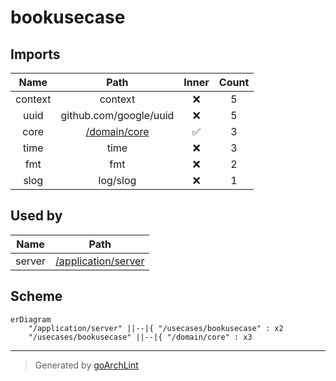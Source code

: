 # bookusecase

## Imports

|  Name   |               Path                | Inner | Count |
|:-------:|:---------------------------------:|:-----:|:-----:|
| context |              context              |  ❌   |   5   |
|  uuid   |      github.com/google/uuid       |  ❌   |   5   |
|  core   | [/domain/core](../domain/core.md) |  ✅   |   3   |
|  time   |               time                |  ❌   |   3   |
|   fmt   |                fmt                |  ❌   |   2   |
|  slog   |             log/slog              |  ❌   |   1   |

## Used by

|  Name  |                      Path                       |
|:------:|:-----------------------------------------------:|
| server | [/application/server](../application/server.md) |

## Scheme

```mermaid
erDiagram
    "/application/server" ||--|{ "/usecases/bookusecase" : x2
    "/usecases/bookusecase" ||--|{ "/domain/core" : x3
```

---

> Generated by [goArchLint](https://github.com/gbh007/goarchlint)
